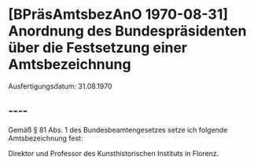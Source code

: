 # [BPräsAmtsbezAnO 1970-08-31] Anordnung des Bundespräsidenten über die Festsetzung einer Amtsbezeichnung

Ausfertigungsdatum: 31.08.1970

 

## ----

Gemäß § 81 Abs. 1 des Bundesbeamtengesetzes setze ich folgende Amtsbezeichnung fest:

  
Direktor und Professor des Kunsthistorischen Instituts in Florenz.
